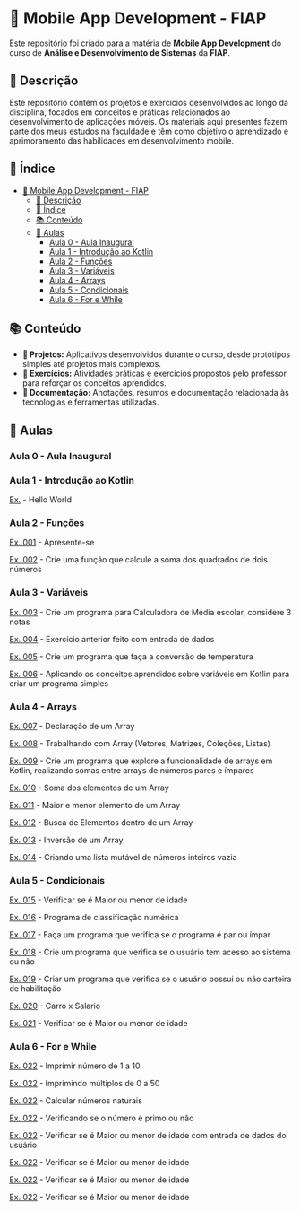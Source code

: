 

# 📱 Mobile App Development - FIAP

Este repositório foi criado para a matéria de **Mobile App Development** do curso de **Análise e Desenvolvimento de Sistemas** da **FIAP**.

## 📝 Descrição

Este repositório contém os projetos e exercícios desenvolvidos ao longo da disciplina, focados em conceitos e práticas relacionados ao desenvolvimento de aplicações móveis. Os materiais aqui presentes fazem parte dos meus estudos na faculdade e têm como objetivo o aprendizado e aprimoramento das habilidades em desenvolvimento mobile.

## 📂 Índice
- [📱 Mobile App Development - FIAP](#-mobile-app-development---fiap)
  - [📝 Descrição](#-descrição)
  - [📂 Índice](#-índice)
  - [📚 Conteúdo](#-conteúdo)
  - [📅 Aulas](#-aulas)
    -  [Aula 0 - Aula Inaugural](#aula-0---aula-inaugural)
    - [Aula 1 - Introdução ao Kotlin](#aula-1---introdução-ao-kotlin)
    - [Aula 2 - Funções](#aula-2---funções)
    - [Aula 3 - Variáveis](#aula-3---variáveis)
    - [Aula 4 - Arrays](#aula-4---arrays)
    - [Aula 5 - Condicionais](#aula-5---condicionais)
    - [Aula 6 - For e While](#aula-6---for-e-while)


## 📚 Conteúdo

- **📱 Projetos:** Aplicativos desenvolvidos durante o curso, desde protótipos simples até projetos mais complexos.
- **📝 Exercícios:** Atividades práticas e exercícios propostos pelo professor para reforçar os conceitos aprendidos.
- **📄 Documentação:** Anotações, resumos e documentação relacionada às tecnologias e ferramentas utilizadas.

## 📅 Aulas

### Aula 0 - Aula Inaugural
### Aula 1 - Introdução ao Kotlin
[Ex.](Aula-001/HelloWorld.kt) - Hello World

### Aula 2 - Funções
[Ex. 001](Aula-002/ex001.kt) - Apresente-se

[Ex. 002](Aula-002/ex002.kt) - Crie uma função que calcule a soma dos quadrados de dois números

### Aula 3 - Variáveis
[Ex. 003](Aula-003/ex003.kt) - Crie um programa para Calculadora de Média escolar, considere 3 notas

[Ex. 004](Aula-003/ex004.kt) - Exercício anterior feito com entrada de dados

[Ex. 005](Aula-003/ex005.kt) - Crie um programa que faça a conversão de temperatura

[Ex. 006](Aula-003/ex006.kt) - Aplicando os conceitos aprendidos sobre variáveis em Kotlin para criar um programa simples  


### Aula 4 - Arrays

[Ex. 007](Aula-004/ex007.kt) - Declaração de um Array

[Ex. 008](Aula-004/ex008.kt) - Trabalhando com Array (Vetores, Matrizes, Coleções, Listas)

[Ex. 009](Aula-004/ex009.kt) - Crie um programa que explore a funcionalidade de arrays em Kotlin, realizando somas entre arrays de números pares e ímpares

[Ex. 010](Aula-004/ex010.kt) - Soma dos elementos de um Array

[Ex. 011](Aula-004/ex011.kt) - Maior e menor elemento de um Array

[Ex. 012](Aula-004/ex012.kt) - Busca de Elementos dentro de um Array

[Ex. 013](Aula-004/ex013.kt) - Inversão de um Array

[Ex. 014](Aula-004/ex014.kt) - Criando uma lista mutável de números inteiros vazia


### Aula 5 - Condicionais

[Ex. 015](Aula-005/ex015.kt) - Verificar se é Maior ou menor de idade

[Ex. 016](Aula-005/ex016.kt) - Programa de classificação numérica

[Ex. 017](Aula-005/ex017.kt) - Faça um programa que verifica se o programa é par ou ímpar

[Ex. 018](Aula-005/ex018.kt) - Crie um programa que verifica se o usuário tem acesso ao sistema ou não

[Ex. 019](Aula-005/ex019.kt) - Criar um programa que verifica se o usuário possui ou não carteira de habilitação

[Ex. 020](Aula-005/ex020.kt) - Carro x Salario

[Ex. 021](Aula-005/ex021.kt) - Verificar se é Maior ou menor de idade

### Aula 6 - For e While
[Ex. 022](Aula-006/ex022.kt) - Imprimir número de 1 a 10

[Ex. 022](Aula-006/ex023.kt) - Imprimindo múltiplos de 0 a 50

[Ex. 022](Aula-006/ex024.kt) - Calcular números naturais

[Ex. 022](Aula-006/ex025.kt) - Verificando se o número é primo ou não

[Ex. 022](Aula-006/ex026.kt) - Verificar se é Maior ou menor de idade com entrada de dados do usuário

[Ex. 022](Aula-006/ex027.kt) - Verificar se é Maior ou menor de idade

[Ex. 022](Aula-006/ex028.kt) - Verificar se é Maior ou menor de idade

[Ex. 022](Aula-006/ex022.kt) - Verificar se é Maior ou menor de idade